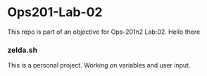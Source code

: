 # Ops201-Lab-02
This repo is part of an objective for Ops-201n2 Lab:02. 
Hello there

### zelda.sh 
This is a personal project. Working on variables and user input.